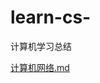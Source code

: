 # learn-cs-
计算机学习总结

[计算机网络.md](https://github.com/razerzhang/learn-cs-/blob/main/%E8%AE%A1%E7%AE%97%E6%9C%BA%E7%BD%91%E7%BB%9C.md)
